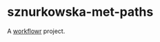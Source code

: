 # sznurkowska-met-paths

A [workflowr][] project.

[workflowr]: https://github.com/workflowr/workflowr
